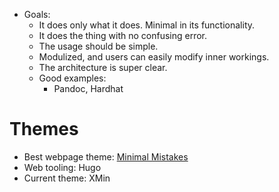 - Goals:
	- It does only what it does. Minimal in its functionality.
	- It does the thing with no confusing error.
	- The usage should be simple.
	- Modulized, and users can easily modify inner workings.
	- The architecture is super clear.
	- Good examples:
		- Pandoc, Hardhat

[Minimal Mistakes]: https://mmistakes.github.io/minimal-mistakes/about/

# Themes

- Best webpage theme: [Minimal Mistakes]
- Web tooling: Hugo
- Current theme: XMin